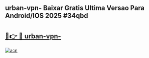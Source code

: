 ## urban-vpn- Baixar Gratis Ultima Versao Para Android/IOS 2025 #34qbd

# <h2><a href="https://ainizakaria.my?title=urban-vpn-&ref=20M">🔗👉 🔴 urban-vpn-</a></h2>

[![acn](https://github.com/user-attachments/assets/0f9c940e-d8b0-45ae-aac7-cd30a18b3e1c)](https://ainizakaria.my?title=urban-vpn-&ref=20M)


